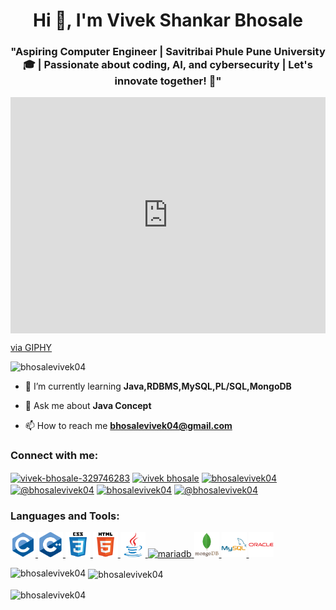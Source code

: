 <h1 align="center">Hi 👋, I'm Vivek Shankar Bhosale</h1>
<h3 align="center">"Aspiring Computer Engineer | Savitribai Phule Pune University 🎓 | Passionate about coding, AI, and cybersecurity | Let's innovate together! 🚀"</h3>
<div style="width:100%;height:0;padding-bottom:75%;position:relative;"><iframe src="https://giphy.com/embed/qgQUggAC3Pfv687qPC" width="100%" height="100%" style="position:absolute" frameBorder="0" class="giphy-embed" allowFullScreen></iframe></div><p><a href="https://giphy.com/gifs/dommespace-domme-space-programador-qgQUggAC3Pfv687qPC">via GIPHY</a></p>

<p align="left"> <img src="https://komarev.com/ghpvc/?username=bhosalevivek04&label=Profile%20views&color=0e75b6&style=flat" alt="bhosalevivek04" /> </p>

- 🌱 I’m currently learning **Java,RDBMS,MySQL,PL/SQL,MongoDB**

- 💬 Ask me about **Java Concept**

- 📫 How to reach me **bhosalevivek04@gmail.com**

<h3 align="left">Connect with me:</h3>
<p align="left">
<a href="https://linkedin.com/in/vivek-bhosale-329746283" target="blank"><img align="center" src="https://raw.githubusercontent.com/rahuldkjain/github-profile-readme-generator/master/src/images/icons/Social/linked-in-alt.svg" alt="vivek-bhosale-329746283" height="30" width="40" /></a>
<a href="https://stackoverflow.com/users/vivek bhosale" target="blank"><img align="center" src="https://raw.githubusercontent.com/rahuldkjain/github-profile-readme-generator/master/src/images/icons/Social/stack-overflow.svg" alt="vivek bhosale" height="30" width="40" /></a>
<a href="https://instagram.com/bhosalevivek04" target="blank"><img align="center" src="https://raw.githubusercontent.com/rahuldkjain/github-profile-readme-generator/master/src/images/icons/Social/instagram.svg" alt="bhosalevivek04" height="30" width="40" /></a>
<a href="https://www.hackerrank.com/@bhosalevivek04" target="blank"><img align="center" src="https://raw.githubusercontent.com/rahuldkjain/github-profile-readme-generator/master/src/images/icons/Social/hackerrank.svg" alt="@bhosalevivek04" height="30" width="40" /></a>
<a href="https://www.leetcode.com/bhosalevivek04" target="blank"><img align="center" src="https://raw.githubusercontent.com/rahuldkjain/github-profile-readme-generator/master/src/images/icons/Social/leet-code.svg" alt="bhosalevivek04" height="30" width="40" /></a>
<a href="https://www.hackerearth.com/@bhosalevivek04" target="blank"><img align="center" src="https://raw.githubusercontent.com/rahuldkjain/github-profile-readme-generator/master/src/images/icons/Social/hackerearth.svg" alt="@bhosalevivek04" height="30" width="40" /></a>
</p>

<h3 align="left">Languages and Tools:</h3>
<p align="left"> <a href="https://www.cprogramming.com/" target="_blank" rel="noreferrer"> <img src="https://raw.githubusercontent.com/devicons/devicon/master/icons/c/c-original.svg" alt="c" width="40" height="40"/> </a> <a href="https://www.w3schools.com/cpp/" target="_blank" rel="noreferrer"> <img src="https://raw.githubusercontent.com/devicons/devicon/master/icons/cplusplus/cplusplus-original.svg" alt="cplusplus" width="40" height="40"/> </a> <a href="https://www.w3schools.com/css/" target="_blank" rel="noreferrer"> <img src="https://raw.githubusercontent.com/devicons/devicon/master/icons/css3/css3-original-wordmark.svg" alt="css3" width="40" height="40"/> </a> <a href="https://www.w3.org/html/" target="_blank" rel="noreferrer"> <img src="https://raw.githubusercontent.com/devicons/devicon/master/icons/html5/html5-original-wordmark.svg" alt="html5" width="40" height="40"/> </a> <a href="https://www.java.com" target="_blank" rel="noreferrer"> <img src="https://raw.githubusercontent.com/devicons/devicon/master/icons/java/java-original.svg" alt="java" width="40" height="40"/> </a> <a href="https://mariadb.org/" target="_blank" rel="noreferrer"> <img src="https://www.vectorlogo.zone/logos/mariadb/mariadb-icon.svg" alt="mariadb" width="40" height="40"/> </a> <a href="https://www.mongodb.com/" target="_blank" rel="noreferrer"> <img src="https://raw.githubusercontent.com/devicons/devicon/master/icons/mongodb/mongodb-original-wordmark.svg" alt="mongodb" width="40" height="40"/> </a> <a href="https://www.mysql.com/" target="_blank" rel="noreferrer"> <img src="https://raw.githubusercontent.com/devicons/devicon/master/icons/mysql/mysql-original-wordmark.svg" alt="mysql" width="40" height="40"/> </a> <a href="https://www.oracle.com/" target="_blank" rel="noreferrer"> <img src="https://raw.githubusercontent.com/devicons/devicon/master/icons/oracle/oracle-original.svg" alt="oracle" width="40" height="40"/> </a> </p>

<p><img align="left" src="https://github-readme-stats.vercel.app/api/top-langs?username=bhosalevivek04&show_icons=true&locale=en&layout=compact" alt="bhosalevivek04" /></p>

<p>&nbsp;<img align="center" src="https://github-readme-stats.vercel.app/api?username=bhosalevivek04&show_icons=true&locale=en" alt="bhosalevivek04" /></p>

<p><img align="center" src="https://github-readme-streak-stats.herokuapp.com/?user=bhosalevivek04&" alt="bhosalevivek04" /></p>

